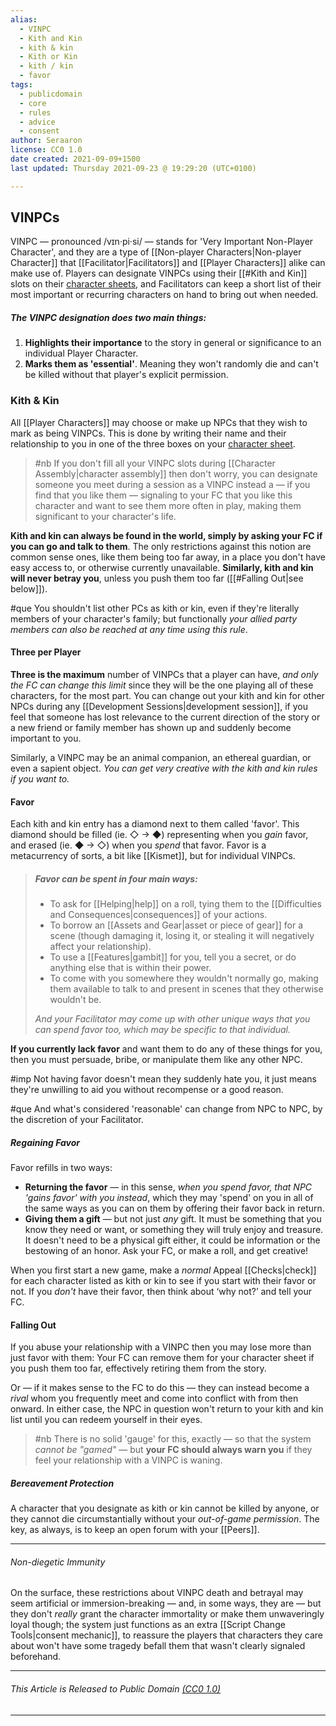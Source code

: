 ```yaml
---
alias:
  - VINPC
  - Kith and Kin
  - kith & kin
  - Kith or Kin
  - kith / kin
  - favor
tags:
  - publicdomain
  - core
  - rules
  - advice
  - consent
author: Seraaron
license: CC0 1.0
date created: 2021-09-09+1500
last updated: Thursday 2021-09-23 @ 19:29:20 (UTC+0100)

---
```


## VINPCs

VINPC — pronounced /vɪn·pi·si/ — stands for 'Very Important Non-Player Character', and they are a type of [[Non-player Characters|Non-player Character]] that [[Facilitator|Facilitators]] and [[Player Characters]] alike can make use of. Players can designate VINPCs using their [[#Kith and Kin]] slots on their [character sheets](#unfinished), and Facilitators can keep a short list of their most important or recurring characters on hand to bring out when needed.

##### The VINPC designation does two main things:

1.  **Highlights their importance** to the story in general or significance to an individual Player Character.
2.  **Marks them as 'essential'**. Meaning they won't randomly die and can't be killed without that player's explicit permission.

### Kith & Kin

All [[Player Characters]] may choose or make up NPCs that they wish to mark as being VINPCs. This is done by writing their name and their relationship to you in one of the three boxes on your [character sheet](#charsheet).

> #nb
> If you don't fill all your VINPC slots during [[Character Assembly|character assembly]] then don't worry, you can designate someone you meet during a session as a VINPC instead a — if you find that you like them — signaling to your FC that you like this character and want to see them more often in play, making them significant to your character's life.

**Kith and kin can always be found in the world, simply by asking your FC if you can go and talk to them**. The only restrictions against this notion are common sense ones, like them being too far away, in a place you don't have easy access to, or otherwise currently unavailable. **Similarly, kith and kin will never betray you**, unless you push them too far ([[#Falling Out|see below]]).

#que You shouldn't list other PCs as kith or kin, even if they're literally members of your character's family; but functionally _your allied party members can also be reached at any time using this rule_.

#### Three per Player

**Three is the maximum** number of VINPCs that a player can have, _and only the FC can change this limit_ since they will be the one playing all of these characters, for the most part. You can change out your kith and kin for other NPCs during any [[Development Sessions|development session]], if you feel that someone has lost relevance to the current direction of the story or a new friend or family member has shown up and suddenly become important to you.

Similarly, a VINPC may be an animal companion, an ethereal guardian, or even a sapient object. _You can get very creative with the kith and kin rules if you want to._

#### Favor

Each kith and kin entry has a diamond next to them called 'favor'. This diamond should be filled (ie. ◇ → ◆) representing when you _gain_ favor, and erased (ie. ◆ → ◇) when you _spend_ that favor. Favor is a metacurrency of sorts, a bit like [[Kismet]], but for individual VINPCs.

> ##### Favor can be spent in four main ways:
> 
> -   To ask for [[Helping|help]] on a roll, tying them to the [[Difficulties and Consequences|consequences]] of your actions.
> -   To borrow an [[Assets and Gear|asset or piece of gear]] for a scene (though damaging it, losing it, or stealing it will negatively affect your relationship).
> -   To use a [[Features|gambit]] for you, tell you a secret, or do anything else that is within their power.
> -   To come with you somewhere they wouldn't normally go, making them available to talk to and present in scenes that they otherwise wouldn't be.
> 
> _And your Facilitator may come up with other unique ways that you can spend favor too, which may be specific to that individual._

**If you currently lack favor** and want them to do any of these things for you, then you must persuade, bribe, or manipulate them like any other NPC.

#imp Not having favor doesn't mean they suddenly hate you, it just means they're unwilling to aid you without recompense or a good reason.

#que And what's considered 'reasonable' can change from NPC to NPC, by the discretion of your Facilitator.

##### Regaining Favor

Favor refills in two ways:

-   **Returning the favor** — in this sense, _when you spend favor, that NPC 'gains favor' with you instead_, which they may 'spend' on you in all of the same ways as you can on them by offering their favor back in return.
-   **Giving them a gift** — but not just _any_ gift. It must be something that you know they need or want, or something they will truly enjoy and treasure. It doesn't need to be a physical gift either, it could be information or the bestowing of an honor. Ask your FC, or make a roll, and get creative!

When you first start a new game, make a *normal* Appeal [[Checks|check]] for each character listed as kith or kin to see if you start with their favor or not. If you _don't_ have their favor, then think about ‘why not?’ and tell your FC.

#### Falling Out

If you abuse your relationship with a VINPC then you may lose more than just favor with them: Your FC can remove them for your character sheet if you push them too far, effectively retiring them from the story. 

Or — if it makes sense to the FC to do this — they can instead become a _rival_ whom you frequently meet and come into conflict with from then onward. In either case, the NPC in question won't return to your kith and kin list until you can redeem yourself in their eyes.

> #nb
> There is no solid 'gauge' for this, exactly — so that the system _cannot be "gamed"_ — but **your FC should always warn you** if they feel your relationship with a VINPC is waning.

##### Bereavement Protection

A character that you designate as kith or kin cannot be killed by anyone, or they cannot die circumstantially without your _out-of-game permission_. The key, as always, is to keep an open forum with your [[Peers]].

---

###### Non-diegetic Immunity

On the surface, these restrictions about VINPC death and betrayal may seem artificial or immersion-breaking — and, in some ways, they are — but they don't _really_ grant the character immortality or make them unwaveringly loyal though; the system just functions as an extra [[Script Change Tools|consent mechanic]], to reassure the players that characters they care about won't have some tragedy befall them that wasn't clearly signaled beforehand.

---

###### This Article is Released to Public Domain [(CC0 1.0)](https://creativecommons.org/publicdomain/zero/1.0/)

---
